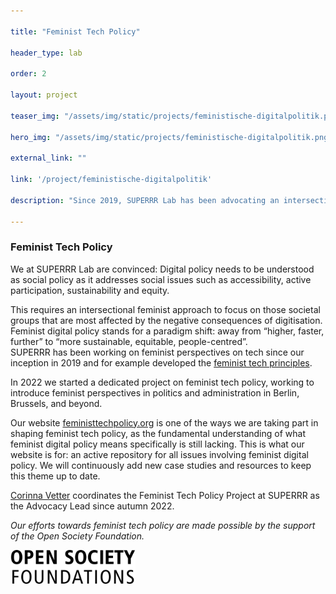 ```yaml
---

title: "Feminist Tech Policy"

header_type: lab

order: 2

layout: project

teaser_img: "/assets/img/static/projects/feministische-digitalpolitik.png"

hero_img: "/assets/img/static/projects/feministische-digitalpolitik.png"

external_link: ""

link: '/project/feministische-digitalpolitik'

description: "Since 2019, SUPERRR Lab has been advocating an intersectional-feminist digital policy that prioritises fundamental rights, transparency, co-creation, and future viability to tackle current challenges."

---
```


<h3> Feminist Tech Policy</h3>

<p>

We at SUPERRR Lab are convinced: Digital policy needs to be understood as social policy as it addresses social issues such as accessibility, active participation, sustainability and equity.

This requires an intersectional feminist approach to focus on those societal groups that are most affected by the negative consequences of digitisation. Feminist digital policy stands for a paradigm shift:
away from “higher, faster, further” to “more sustainable, equitable, people-centred”.
<br>
SUPERRR has been working on feminist perspectives on tech since our inception in 2019 and for example developed the <a href="https://superrr.net/feministtech/principles/"> feminist tech principles</a>.

In 2022 we started a dedicated project on feminist tech policy, working to introduce feminist perspectives in politics and administration in Berlin, Brussels, and beyond.

</p>

<p>

Our website <a href="https://feministtechpolicy.org/">feministtechpolicy.org</a> is one of the ways we are taking part in shaping feminist tech policy, as the fundamental understanding of what feminist digital policy means specifically is still lacking. This is what our website is for: an active repository for all issues involving feminist digital policy. We will continuously add new case studies and resources to keep this theme up to date.

</p>

<p> <a href="mailto:corinna@superrr.net">Corinna Vetter</a> coordinates the Feminist Tech Policy Project at SUPERRR as the Advocacy Lead since autumn 2022.</p>

<p><i>Our efforts towards feminist tech policy are made possible by the support of the Open Society Foundation.</i><p>

<img src="/assets/img/static/organizations/osf.png" alt="Logo Open Society Foundation" style="max-width: 200px;">
